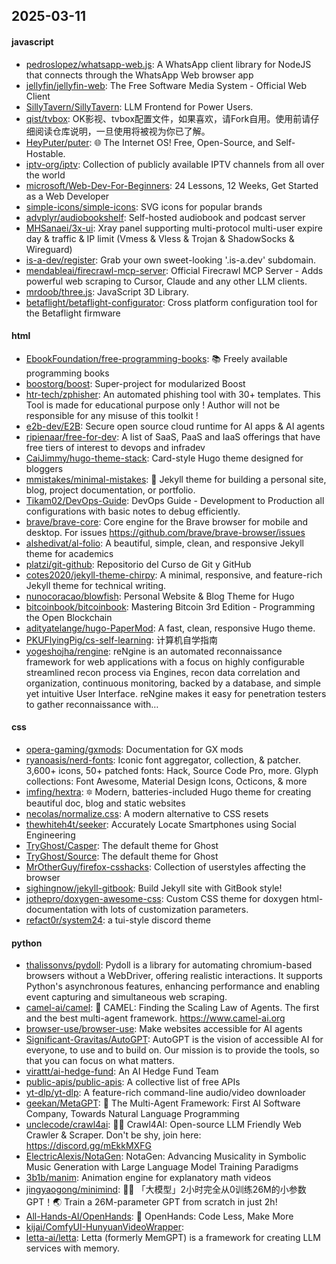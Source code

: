## 2025-03-11

#### javascript
* [pedroslopez/whatsapp-web.js](https://github.com/pedroslopez/whatsapp-web.js): A WhatsApp client library for NodeJS that connects through the WhatsApp Web browser app
* [jellyfin/jellyfin-web](https://github.com/jellyfin/jellyfin-web): The Free Software Media System - Official Web Client
* [SillyTavern/SillyTavern](https://github.com/SillyTavern/SillyTavern): LLM Frontend for Power Users.
* [qist/tvbox](https://github.com/qist/tvbox): OK影视、tvbox配置文件，如果喜欢，请Fork自用。使用前请仔细阅读仓库说明，一旦使用将被视为你已了解。
* [HeyPuter/puter](https://github.com/HeyPuter/puter): 🌐 The Internet OS! Free, Open-Source, and Self-Hostable.
* [iptv-org/iptv](https://github.com/iptv-org/iptv): Collection of publicly available IPTV channels from all over the world
* [microsoft/Web-Dev-For-Beginners](https://github.com/microsoft/Web-Dev-For-Beginners): 24 Lessons, 12 Weeks, Get Started as a Web Developer
* [simple-icons/simple-icons](https://github.com/simple-icons/simple-icons): SVG icons for popular brands
* [advplyr/audiobookshelf](https://github.com/advplyr/audiobookshelf): Self-hosted audiobook and podcast server
* [MHSanaei/3x-ui](https://github.com/MHSanaei/3x-ui): Xray panel supporting multi-protocol multi-user expire day & traffic & IP limit (Vmess & Vless & Trojan & ShadowSocks & Wireguard)
* [is-a-dev/register](https://github.com/is-a-dev/register): Grab your own sweet-looking '.is-a.dev' subdomain.
* [mendableai/firecrawl-mcp-server](https://github.com/mendableai/firecrawl-mcp-server): Official Firecrawl MCP Server - Adds powerful web scraping to Cursor, Claude and any other LLM clients.
* [mrdoob/three.js](https://github.com/mrdoob/three.js): JavaScript 3D Library.
* [betaflight/betaflight-configurator](https://github.com/betaflight/betaflight-configurator): Cross platform configuration tool for the Betaflight firmware

#### html
* [EbookFoundation/free-programming-books](https://github.com/EbookFoundation/free-programming-books): 📚 Freely available programming books
* [boostorg/boost](https://github.com/boostorg/boost): Super-project for modularized Boost
* [htr-tech/zphisher](https://github.com/htr-tech/zphisher): An automated phishing tool with 30+ templates. This Tool is made for educational purpose only ! Author will not be responsible for any misuse of this toolkit !
* [e2b-dev/E2B](https://github.com/e2b-dev/E2B): Secure open source cloud runtime for AI apps & AI agents
* [ripienaar/free-for-dev](https://github.com/ripienaar/free-for-dev): A list of SaaS, PaaS and IaaS offerings that have free tiers of interest to devops and infradev
* [CaiJimmy/hugo-theme-stack](https://github.com/CaiJimmy/hugo-theme-stack): Card-style Hugo theme designed for bloggers
* [mmistakes/minimal-mistakes](https://github.com/mmistakes/minimal-mistakes): 📐 Jekyll theme for building a personal site, blog, project documentation, or portfolio.
* [Tikam02/DevOps-Guide](https://github.com/Tikam02/DevOps-Guide): DevOps Guide - Development to Production all configurations with basic notes to debug efficiently.
* [brave/brave-core](https://github.com/brave/brave-core): Core engine for the Brave browser for mobile and desktop. For issues https://github.com/brave/brave-browser/issues
* [alshedivat/al-folio](https://github.com/alshedivat/al-folio): A beautiful, simple, clean, and responsive Jekyll theme for academics
* [platzi/git-github](https://github.com/platzi/git-github): Repositorio del Curso de Git y GitHub
* [cotes2020/jekyll-theme-chirpy](https://github.com/cotes2020/jekyll-theme-chirpy): A minimal, responsive, and feature-rich Jekyll theme for technical writing.
* [nunocoracao/blowfish](https://github.com/nunocoracao/blowfish): Personal Website & Blog Theme for Hugo
* [bitcoinbook/bitcoinbook](https://github.com/bitcoinbook/bitcoinbook): Mastering Bitcoin 3rd Edition - Programming the Open Blockchain
* [adityatelange/hugo-PaperMod](https://github.com/adityatelange/hugo-PaperMod): A fast, clean, responsive Hugo theme.
* [PKUFlyingPig/cs-self-learning](https://github.com/PKUFlyingPig/cs-self-learning): 计算机自学指南
* [yogeshojha/rengine](https://github.com/yogeshojha/rengine): reNgine is an automated reconnaissance framework for web applications with a focus on highly configurable streamlined recon process via Engines, recon data correlation and organization, continuous monitoring, backed by a database, and simple yet intuitive User Interface. reNgine makes it easy for penetration testers to gather reconnaissance with…

#### css
* [opera-gaming/gxmods](https://github.com/opera-gaming/gxmods): Documentation for GX mods
* [ryanoasis/nerd-fonts](https://github.com/ryanoasis/nerd-fonts): Iconic font aggregator, collection, & patcher. 3,600+ icons, 50+ patched fonts: Hack, Source Code Pro, more. Glyph collections: Font Awesome, Material Design Icons, Octicons, & more
* [imfing/hextra](https://github.com/imfing/hextra): 🔯 Modern, batteries-included Hugo theme for creating beautiful doc, blog and static websites
* [necolas/normalize.css](https://github.com/necolas/normalize.css): A modern alternative to CSS resets
* [thewhiteh4t/seeker](https://github.com/thewhiteh4t/seeker): Accurately Locate Smartphones using Social Engineering
* [TryGhost/Casper](https://github.com/TryGhost/Casper): The default theme for Ghost
* [TryGhost/Source](https://github.com/TryGhost/Source): The default theme for Ghost
* [MrOtherGuy/firefox-csshacks](https://github.com/MrOtherGuy/firefox-csshacks): Collection of userstyles affecting the browser
* [sighingnow/jekyll-gitbook](https://github.com/sighingnow/jekyll-gitbook): Build Jekyll site with GitBook style!
* [jothepro/doxygen-awesome-css](https://github.com/jothepro/doxygen-awesome-css): Custom CSS theme for doxygen html-documentation with lots of customization parameters.
* [refact0r/system24](https://github.com/refact0r/system24): a tui-style discord theme

#### python
* [thalissonvs/pydoll](https://github.com/thalissonvs/pydoll): Pydoll is a library for automating chromium-based browsers without a WebDriver, offering realistic interactions. It supports Python's asynchronous features, enhancing performance and enabling event capturing and simultaneous web scraping.
* [camel-ai/camel](https://github.com/camel-ai/camel): 🐫 CAMEL: Finding the Scaling Law of Agents. The first and the best multi-agent framework. https://www.camel-ai.org
* [browser-use/browser-use](https://github.com/browser-use/browser-use): Make websites accessible for AI agents
* [Significant-Gravitas/AutoGPT](https://github.com/Significant-Gravitas/AutoGPT): AutoGPT is the vision of accessible AI for everyone, to use and to build on. Our mission is to provide the tools, so that you can focus on what matters.
* [virattt/ai-hedge-fund](https://github.com/virattt/ai-hedge-fund): An AI Hedge Fund Team
* [public-apis/public-apis](https://github.com/public-apis/public-apis): A collective list of free APIs
* [yt-dlp/yt-dlp](https://github.com/yt-dlp/yt-dlp): A feature-rich command-line audio/video downloader
* [geekan/MetaGPT](https://github.com/geekan/MetaGPT): 🌟 The Multi-Agent Framework: First AI Software Company, Towards Natural Language Programming
* [unclecode/crawl4ai](https://github.com/unclecode/crawl4ai): 🚀🤖 Crawl4AI: Open-source LLM Friendly Web Crawler & Scraper. Don't be shy, join here: https://discord.gg/mEkkMXFG
* [ElectricAlexis/NotaGen](https://github.com/ElectricAlexis/NotaGen): NotaGen: Advancing Musicality in Symbolic Music Generation with Large Language Model Training Paradigms
* [3b1b/manim](https://github.com/3b1b/manim): Animation engine for explanatory math videos
* [jingyaogong/minimind](https://github.com/jingyaogong/minimind): 🚀🚀 「大模型」2小时完全从0训练26M的小参数GPT！🌏 Train a 26M-parameter GPT from scratch in just 2h!
* [All-Hands-AI/OpenHands](https://github.com/All-Hands-AI/OpenHands): 🙌 OpenHands: Code Less, Make More
* [kijai/ComfyUI-HunyuanVideoWrapper](https://github.com/kijai/ComfyUI-HunyuanVideoWrapper): 
* [letta-ai/letta](https://github.com/letta-ai/letta): Letta (formerly MemGPT) is a framework for creating LLM services with memory.
